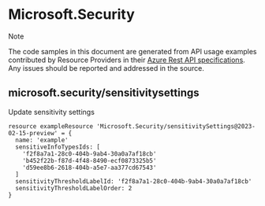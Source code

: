 # Microsoft.Security
  
> [!NOTE]
> The code samples in this document are generated from API usage examples contributed by Resource Providers in their [Azure Rest API specifications](https://github.com/Azure/azure-rest-api-specs). Any issues should be reported and addressed in the source.


## microsoft.security/sensitivitysettings

Update sensitivity settings
```bicep
resource exampleResource 'Microsoft.Security/sensitivitySettings@2023-02-15-preview' = {
  name: 'example'
  sensitiveInfoTypesIds: [
    'f2f8a7a1-28c0-404b-9ab4-30a0a7af18cb'
    'b452f22b-f87d-4f48-8490-ecf0873325b5'
    'd59ee8b6-2618-404b-a5e7-aa377cd67543'
  ]
  sensitivityThresholdLabelId: 'f2f8a7a1-28c0-404b-9ab4-30a0a7af18cb'
  sensitivityThresholdLabelOrder: 2
}
```
